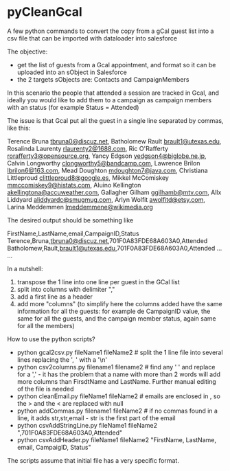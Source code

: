 # pyCleanGcal
A few python commands to convert the copy from a gCal guest list into a csv file that can be imported with dataloader into salesforce

The objective:
- get the list of guests from a Gcal appointment, and format so it can be uploaded into an sObject in Salesforce
- the 2 targets sObjects are: Contacts and CampaignMembers

In this scenario the people that attended a session are tracked in Gcal, and ideally you would like to add them to a campaign as campaign members with an status (for example Status = Attended)

The issue is that Gcal put all the guest in a single line separated by commas, like this:

Terence Bruna	<tbruna0@discuz.net>, Batholomew Rault	<brault1@utexas.edu>, Rosalinda Laurenty	<rlaurenty2@1688.com>, Ric O'Rafferty	<rorafferty3@opensource.org>, Yancy Edgson	<yedgson4@biglobe.ne.jp>, Calvin Longworthy	<clongworthy5@bandcamp.com>, Lawrence Brilon	<lbrilon6@163.com>, Mead Doughton	<mdoughton7@java.com>, Christiana Littleproud	<clittleproud8@google.es>, Mikkel McComiskey	<mmccomiskey9@histats.com>, Aluino Kellington	<akellingtona@accuweather.com>, Gallagher Gilham	<ggilhamb@mtv.com>, Allx Liddyard	<aliddyardc@smugmug.com>, Arlyn Wolfit	<awolfitd@etsy.com>, Larina Meddemmen	<lmeddemmene@wikimedia.org>

The desired output should be something like

FirstName,LastName,email,CampaignID,Status
Terence,Bruna,tbruna0@discuz.net,701F0A83FDE68A603A0,Attended
Batholomew,Rault,brault1@utexas.edu,701F0A83FDE68A603A0,Attended
...
...

In a nutshell:
1. transpose the 1 line into one line per guest in the GCal list
2. split into columns with delimiter ","
3. add a first line as a header
4. add more "columns" (to simplify here the columns added have the same information for all the guests: for example de CampaignID value, the same for all the guests, and the campaign member status, again same for all the members)

How to use the python scripts?

- python gcal2csv.py fileName1 fileName2 # split the 1 line file into several lines replacing the ', ' with a '\n'
- python csv2columns.py filename1 filename2 # find any ' ' and replace for a ',' - it has the problem that a name with more than 2 words will add more columns than FirsdtName and LastName. Further manual editing of the file is needed
- python cleanEmail.py fileName1 fileName2 # emails are enclosed in <email>, so the > and the < are replaced with null
- python addCommas.py filename1 fileName2 # if no commas found in a line, it adds str,str,email - str is the first part of the email
- python csvAddStringLine.py fileName1 fileName2 ",701F0A83FDE68A603A0,Attended"
- python csvAddHeader.py fileName1 fileName2 "FirstName, LastName, email, CampaigID, Status"                                     
                                                                                                   
The scripts assume that initial file has a very specific format.
